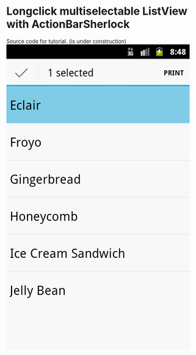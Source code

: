 Longclick multiselectable ListView with ActionBarSherlock
==================
Source code for tutorial. (is under construction)
![Alt text](screenshot.png "screenshot")


